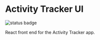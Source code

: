 # Activity Tracker UI

![status badge](https://github.com/guillonapa/activity-tracker-ui/workflows/.github/workflows/build-test.yml/badge.svg)

React front end for the Activity Tracker app.
